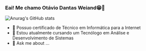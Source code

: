 ### Eai! Me chamo Otávio Dantas Weiand😁🤙
![Anurag's GitHub stats](https://github-readme-stats.vercel.app/api?username=wotavio&show_icons=true&bg_color=00000000)
- 🔭 Possuo certificado de Técnico em Informática para a Internet
- 🌱 Estou atualmente cursando um Tecnólogo em Análise e Desenvolvimento de Sistemas
- 💬 Ask me about ...


